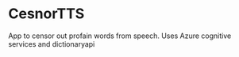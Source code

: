 # CesnorTTS

App to censor out profain words from speech. Uses Azure cognitive services and dictionaryapi

